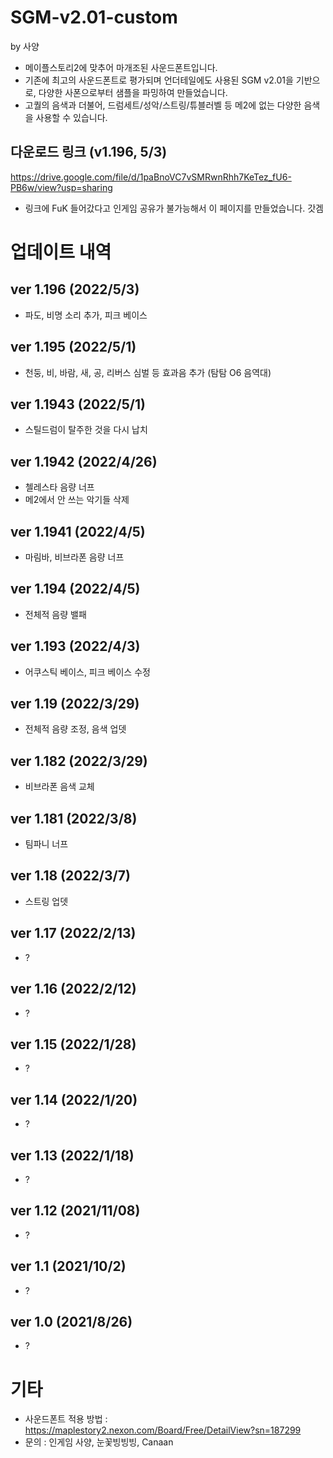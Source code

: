 # SGM-v2.01-custom
by 사양

- 메이플스토리2에 맞추어 마개조된 사운드폰트입니다.
- 기존에 최고의 사운드폰트로 평가되며 언더테일에도 사용된 SGM v2.01을 기반으로, 다양한 사폰으로부터 샘플을 파밍하여 만들었습니다.
- 고퀄의 음색과 더불어, 드럼세트/성악/스트링/튜블러벨 등 메2에 없는 다양한 음색을 사용할 수 있습니다.

## 다운로드 링크 (v1.196, 5/3)
https://drive.google.com/file/d/1paBnoVC7vSMRwnRhh7KeTez_fU6-PB6w/view?usp=sharing

- 링크에 FuK 들어갔다고 인게임 공유가 불가능해서 이 페이지를 만들었습니다. 갓겜

# 업데이트 내역

## ver 1.196 (2022/5/3)
- 파도, 비명 소리 추가, 피크 베이스 

## ver 1.195 (2022/5/1)
- 천둥, 비, 바람, 새, 공, 리버스 심벌 등 효과음 추가 (탐탐 O6 음역대)

## ver 1.1943 (2022/5/1)
- 스틸드럼이 탈주한 것을 다시 납치

## ver 1.1942 (2022/4/26)
- 첼레스타 음량 너프
- 메2에서 안 쓰는 악기들 삭제

## ver 1.1941 (2022/4/5)
- 마림바, 비브라폰 음량 너프

## ver 1.194 (2022/4/5)
- 전체적 음량 밸패

## ver 1.193 (2022/4/3)
- 어쿠스틱 베이스, 피크 베이스 수정

## ver 1.19 (2022/3/29)
- 전체적 음량 조정, 음색 업뎃

## ver 1.182 (2022/3/29)
- 비브라폰 음색 교체

## ver 1.181 (2022/3/8)
- 팀파니 너프

## ver 1.18 (2022/3/7)
- 스트링 업뎃

## ver 1.17 (2022/2/13)
- ?

## ver 1.16 (2022/2/12)
- ?

## ver 1.15 (2022/1/28)
- ?

## ver 1.14 (2022/1/20)
- ?

## ver 1.13 (2022/1/18)
- ?

## ver 1.12 (2021/11/08)
- ?

## ver 1.1 (2021/10/2)
- ?

## ver 1.0 (2021/8/26)
- ?

# 기타
- 사운드폰트 적용 방법 : https://maplestory2.nexon.com/Board/Free/DetailView?sn=187299
- 문의 : 인게임 사양, 눈꽃빙빙빙, Canaan
